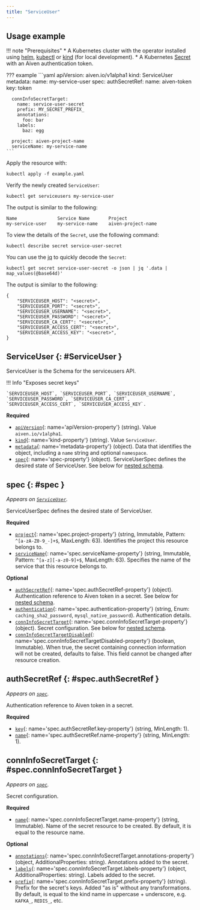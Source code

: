 ```yaml
---
title: "ServiceUser"
---
```


## Usage example

!!! note "Prerequisites"
	* A Kubernetes cluster with the operator installed using [helm](../installation/helm.md), [kubectl](../installation/kubectl.md) or [kind](../contributing/developer-guide.md) (for local development).
	* A Kubernetes [Secret](../authentication.md) with an Aiven authentication token.

??? example 
    ```yaml
    apiVersion: aiven.io/v1alpha1
    kind: ServiceUser
    metadata:
      name: my-service-user
    spec:
      authSecretRef:
        name: aiven-token
        key: token
    
      connInfoSecretTarget:
        name: service-user-secret
        prefix: MY_SECRET_PREFIX_
        annotations:
          foo: bar
        labels:
          baz: egg
    
      project: aiven-project-name
      serviceName: my-service-name
    ```

Apply the resource with:

```shell
kubectl apply -f example.yaml
```

Verify the newly created `ServiceUser`:

```shell
kubectl get serviceusers my-service-user
```

The output is similar to the following:
```shell
Name               Service Name       Project               
my-service-user    my-service-name    aiven-project-name    
```

To view the details of the `Secret`, use the following command:
```shell
kubectl describe secret service-user-secret
```

You can use the [jq](https://github.com/jqlang/jq) to quickly decode the `Secret`:

```shell
kubectl get secret service-user-secret -o json | jq '.data | map_values(@base64d)'
```

The output is similar to the following:

```{ .json .no-copy }
{
	"SERVICEUSER_HOST": "<secret>",
	"SERVICEUSER_PORT": "<secret>",
	"SERVICEUSER_USERNAME": "<secret>",
	"SERVICEUSER_PASSWORD": "<secret>",
	"SERVICEUSER_CA_CERT": "<secret>",
	"SERVICEUSER_ACCESS_CERT": "<secret>",
	"SERVICEUSER_ACCESS_KEY": "<secret>",
}
```

## ServiceUser {: #ServiceUser }

ServiceUser is the Schema for the serviceusers API.

!!! Info "Exposes secret keys"

    `SERVICEUSER_HOST`, `SERVICEUSER_PORT`, `SERVICEUSER_USERNAME`, `SERVICEUSER_PASSWORD`, `SERVICEUSER_CA_CERT`, `SERVICEUSER_ACCESS_CERT`, `SERVICEUSER_ACCESS_KEY`.

**Required**

- [`apiVersion`](#apiVersion-property){: name='apiVersion-property'} (string). Value `aiven.io/v1alpha1`.
- [`kind`](#kind-property){: name='kind-property'} (string). Value `ServiceUser`.
- [`metadata`](#metadata-property){: name='metadata-property'} (object). Data that identifies the object, including a `name` string and optional `namespace`.
- [`spec`](#spec-property){: name='spec-property'} (object). ServiceUserSpec defines the desired state of ServiceUser. See below for [nested schema](#spec).

## spec {: #spec }

_Appears on [`ServiceUser`](#ServiceUser)._

ServiceUserSpec defines the desired state of ServiceUser.

**Required**

- [`project`](#spec.project-property){: name='spec.project-property'} (string, Immutable, Pattern: `^[a-zA-Z0-9_-]+$`, MaxLength: 63). Identifies the project this resource belongs to.
- [`serviceName`](#spec.serviceName-property){: name='spec.serviceName-property'} (string, Immutable, Pattern: `^[a-z][-a-z0-9]+$`, MaxLength: 63). Specifies the name of the service that this resource belongs to.

**Optional**

- [`authSecretRef`](#spec.authSecretRef-property){: name='spec.authSecretRef-property'} (object). Authentication reference to Aiven token in a secret. See below for [nested schema](#spec.authSecretRef).
- [`authentication`](#spec.authentication-property){: name='spec.authentication-property'} (string, Enum: `caching_sha2_password`, `mysql_native_password`). Authentication details.
- [`connInfoSecretTarget`](#spec.connInfoSecretTarget-property){: name='spec.connInfoSecretTarget-property'} (object). Secret configuration. See below for [nested schema](#spec.connInfoSecretTarget).
- [`connInfoSecretTargetDisabled`](#spec.connInfoSecretTargetDisabled-property){: name='spec.connInfoSecretTargetDisabled-property'} (boolean, Immutable). When true, the secret containing connection information will not be created, defaults to false. This field cannot be changed after resource creation.

## authSecretRef {: #spec.authSecretRef }

_Appears on [`spec`](#spec)._

Authentication reference to Aiven token in a secret.

**Required**

- [`key`](#spec.authSecretRef.key-property){: name='spec.authSecretRef.key-property'} (string, MinLength: 1).
- [`name`](#spec.authSecretRef.name-property){: name='spec.authSecretRef.name-property'} (string, MinLength: 1).

## connInfoSecretTarget {: #spec.connInfoSecretTarget }

_Appears on [`spec`](#spec)._

Secret configuration.

**Required**

- [`name`](#spec.connInfoSecretTarget.name-property){: name='spec.connInfoSecretTarget.name-property'} (string, Immutable). Name of the secret resource to be created. By default, it is equal to the resource name.

**Optional**

- [`annotations`](#spec.connInfoSecretTarget.annotations-property){: name='spec.connInfoSecretTarget.annotations-property'} (object, AdditionalProperties: string). Annotations added to the secret.
- [`labels`](#spec.connInfoSecretTarget.labels-property){: name='spec.connInfoSecretTarget.labels-property'} (object, AdditionalProperties: string). Labels added to the secret.
- [`prefix`](#spec.connInfoSecretTarget.prefix-property){: name='spec.connInfoSecretTarget.prefix-property'} (string). Prefix for the secret's keys.
Added "as is" without any transformations.
By default, is equal to the kind name in uppercase + underscore, e.g. `KAFKA_`, `REDIS_`, etc.
